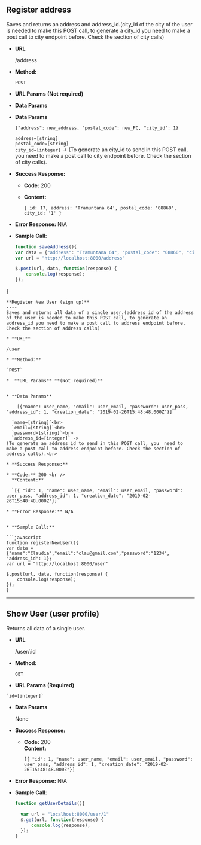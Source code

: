 
**Register address**
----
Saves and returns an address and address_id.(city_id of the city of the user is needed to make this POST call,  to generate a city_id you need to make a post call to city endpoint before. Check the section of city calls)

* **URL**

  /address

* **Method:**

  `POST`

*  **URL Params** **(Not required)**


* **Data Params**
* **Data Params**

      {"address": new_address, "postal_code": new_PC, "city_id": 1}

    `address=[string]`<br>
    `postal_code=[string]`<br>
    `city_id=[integer]` ->
(To generate an city_id to send in this POST call, you  need to make a post call to city endpoint before. Check the section of city calls).<br>

* **Success Response:**

  * **Code:** 200 <br />
  * **Content:**

    `{ id: 17,
  address: 'Tramuntana 64',
  postal_code: '08860',
  city_id: '1' }`

* **Error Response:** N/A


* **Sample Call:**

  ```javascript
  function saveAddress(){
  var data = {"address": "Tramuntana 64", "postal_code": "08860", "city_id": 1};
  var url = "http://localhost:8000/address"

  $.post(url, data, function(response) {
      console.log(response);
  });
}
  ```
**Register New User (sign up)**
----
Saves and returns all data of a single user.(address_id of the address of the user is needed to make this POST call, to generate an address_id you need to make a post call to address endpoint before. Check the section of address calls)

* **URL**

  /user

* **Method:**

  `POST`

*  **URL Params** **(Not required)**


* **Data Params**

      [{"name": user_name, "email": user_email, "password": user_pass, "address_id": 1, "creation_date": "2019-02-26T15:48:48.000Z"}]

    `name=[string]`<br>
    `email=[string]`<br>
    `password=[string]`<br>
    `address_id=[integer]` ->
(To generate an address_id to send in this POST call, you  need to make a post call to address endpoint before. Check the section of address calls).<br>

* **Success Response:**

  * **Code:** 200 <br />
    **Content:**

    `[{ "id": 1, "name": user_name, "email": user_email, "password": user_pass, "address_id": 1, "creation_date": "2019-02-26T15:48:48.000Z"}]`

* **Error Response:** N/A


* **Sample Call:**

  ```javascript
  function registerNewUser(){
  var data = {"name":"Claudia","email":"clau@gmail.com","password":"1234", "address_id": 1};
  var url = "http://localhost:8000/user"

  $.post(url, data, function(response) {
      console.log(response);
  });
}
  ```

***

  **Show User (user profile)**
  ----
   Returns all data of a single user.

  * **URL**

    /user/:id

  * **Method:**

    `GET`

  *  **URL Params** **(Required)**

    `id=[integer]`

  * **Data Params**

    None

  * **Success Response:**

    * **Code:** 200 <br />
      **Content:**

      `[{ "id": 1, "name": user_name, "email": user_email, "password": user_pass, "address_id": 1, "creation_date": "2019-02-26T15:48:48.000Z"}]`

  * **Error Response:** N/A


  * **Sample Call:**

    ```javascript
    function getUserDetails(){

      var url = "localhost:8000/user/1"
      $.get(url, function(response) {
          console.log(response);
      });
    }
    ```
